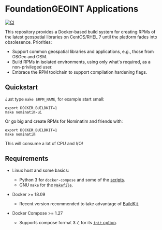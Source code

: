 # FoundationGEOINT Applications

[![CI](https://github.com/radiant-maxar/geoint-apps/actions/workflows/ci.yml/badge.svg)](https://github.com/radiant-maxar/geoint-apps/actions/workflows/ci.yml)

This repository provides a Docker-based build system for creating
RPMs of the latest geospatial libraries on CentOS/RHEL 7 until the
platform fades into obsolesence.  Priorities:

* Support common geospatial libraries and applications, e.g., those from OSGeo and OSM.
* Build RPMs in isolated environments, using only what's required, as a non-privileged user.
* Embrace the RPM toolchain to support compilation hardening flags.

## Quickstart

Just type `make $RPM_NAME`, for example start small:

```
export DOCKER_BUILDKIT=1
make nominatim-ui
```

Or go big and create RPMs for Nominatim and friends with:

```
export DOCKER_BUILDKIT=1
make nominatim
```

This will consume a lot of CPU and I/O!

## Requirements

* Linux host and some basics:
  * Python 3 for `docker-compose` and some of the [scripts](./scripts/).
  * GNU `make` for the [`Makefile`](./Makefile).

* Docker >= 18.09
  * Recent version recommended to take advantage of [BuildKit](https://docs.docker.com/develop/develop-images/build_enhancements/).

* Docker Compose >= 1.27
  * Supports compose format 3.7, for its [`init` option](https://docs.docker.com/compose/compose-file/compose-file-v3/#init).
